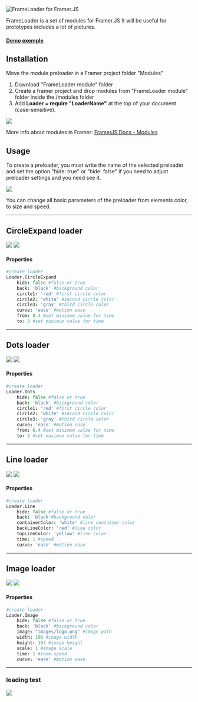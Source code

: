 ![FrameLoader for Framer.JS](https://dl.dropboxusercontent.com/s/v7np8q7kofp45dt/head.jpg?dl=0)

FrameLoader is a set of modules for Framer.JS
It will be useful for prototypes includes a lot of pictures.

#### [Demo exemple](http://share.framerjs.com/473cgxtavrju/)

## Installation

Move the module preloader in a Framer project folder "Modules"
1. Download "FrameLoader module" folder
2. Create a framer project and drop modules from "FrameLoader module" folder inside the /modules folder
3. Add **Loader = require "LoaderName"** at the top of your document (case-sensitive).

![](https://dl.dropboxusercontent.com/s/iqhpkl4lrq5c6tg/install.jpg?dl=0)

More info about modules in Framer: [FramerJS Docs - Modules](http://framerjs.com/docs/#modules)

## Usage

To create a preloader, you must write the name of the selected preloader and set the option "hide: true" or "hide: false" if you need to adjust preloader settings and you need see it.

![](https://dl.dropboxusercontent.com/s/uti4gy5asvd9yhd/create_loader.gif?dl=0)

You can change all basic parameters of the preloader from elements color, to size and speed.

---
## CircleExpand loader

![](https://dl.dropboxusercontent.com/s/u4qvfgktci6yner/CircleExpand.gif?dl=0)
![](https://dl.dropboxusercontent.com/s/izj9pd29twj0zug/CircleExpand_prop.jpg?dl=0)

#### Properties

```coffeescript
#create loader
Loader.CircleExpand
	hide: false #false or true
	back: 'black' #background color  
	circle1: 'red' #first circle color
	circle2: 'white' #second circle color
	circle3: 'gray' #third circle color
	curve: 'ease' #motion ease
	from: 0.4 #set minimum value for time
	to: 3 #set maximum value for time
```


---

## Dots loader

![](https://dl.dropboxusercontent.com/s/48asd6yx2lut88h/Dots.gif?dl=0)
![](https://dl.dropboxusercontent.com/s/tgwisrsz6fx4c6p/Dots_prop.jpg?dl=0)

#### Properties

```coffeescript
#create loader
Loader.Dots
	hide: false #false or true
	back: 'black' #background color  
	circle1: 'red' #first circle color
	circle2: 'white' #second circle color
	circle3: 'gray' #third circle color
	curve: 'ease' #motion ease
	from: 0.4 #set minimum value for time
	to: 3 #set maximum value for time
```


---

## Line loader

![](https://dl.dropboxusercontent.com/s/0z646h4d1felo77/Line.gif?dl=0)
![](https://dl.dropboxusercontent.com/s/kqt3nuckrytx0e0/Line_prop.jpg?dl=0)

#### Properties

```coffeescript
#create loader
Loader.Line
	hide: false #false or true
	back: 'black'#background color  
	containerColor: 'white' #line container color
	backLineColor: 'red' #line color
	topLineColor: 'yellow' #line color
	time: 1 #speed
	curve: 'ease' #motion ease
```


---

## Image loader

![](https://dl.dropboxusercontent.com/s/yzswqy0bgojncez/Image.gif?dl=0)
![](https://dl.dropboxusercontent.com/s/eeo31qhk8xkom7j/Image_prop.jpg?dl=0)

#### Properties

```coffeescript
#create loader
Loader.Image
	hide: false #false or true
	back: 'black' #background color
	image: "images/logo.png" #image path
	width: 108 #image width
	height: 164 #image height
	scale: 1 #image scale
	time: 1 #zoom speed
	curve: 'ease' #motion ease
```


---

### loading test

![](https://dl.dropboxusercontent.com/s/rq0nsxf1xmus0m9/loading_test.gif?dl=0)
